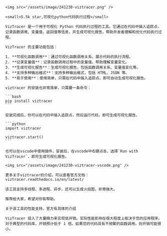     <img src="/assets/image/241230-viztracer.png" />

    <small>5.5k star,可视化python代码执行过程</small>

    VizTracer 是一个用于可视化 Python 代码执行过程的工具。它通过在代码中插入追踪点，记录函数调用、变量值、返回值等信息，并生成可视化报告，帮助开发者理解和优化代码执行过程。

    VizTracer 的主要功能包括：

    1. **可视化函数调用**：通过可视化函数调用关系，展示代码的执行流程。
    2. **记录变量值**：记录函数调用过程中的变量值，帮助理解变量变化。
    3. **生成可视化报告**：生成可视化报告，包括函数调用关系、变量值变化等。
    4. **支持多种输出格式**：支持多种输出格式，包括 HTML、JSON 等。
    5. **易于使用**：使用简单，只需在代码中插入追踪点，即可自动生成可视化报告。

    viztracer 的安装也非常简单，只需要一条命令：

    ```bash
    pip install viztracer
    ```

    安装完成后，你可以在代码中插入追踪点，然后运行代码，即可生成可视化报告。

    ```python
    import viztracer

    viztracer.start()
    ```

    也可以在vscode中使用插件，安装后，在vscode中右键点击，选择`Run with VizTracer`，即可生成可视化报告。

    <img src="/assets/image/241230-viztracer-vscode.png" />

    更多关于viztracer的介绍，可以查看官方文档：viztracer.readthedocs.io/en/latest/

    该工具支持多线程、多进程、异步，还可以生成火焰图，非常强大。

    推荐给大家，希望对你有帮助。

    关于该工具的性能支持，官方有具体的介绍

    VizTracer 投入了大量精力来实现低开销。实际性能影响在很大程度上取决于您的应用程序。对于典型的代码库，开销预计低于 1 倍。如果您的代码具有不频繁的函数调用，则开销可能很小。